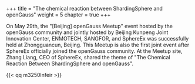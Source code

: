 +++
title = "The chemical reaction between ShardingSphere and openGauss"
weight = 5
chapter = true
+++

On May 29th, the "[Beijing] openGauss Meetup" event hosted by the openGauss community and jointly hosted by Beijing Kunpeng Joint Innovation Center, ENMOTECH, SANGFOR, and SphereEx was successfully held at Zhongguancun, Beijing. This Meetup is also the first joint event after SphereEx officially joined the openGauss community. At the Meetup site, Zhang Liang, CEO of SphereEx, shared the theme of "The Chemical Reaction Between ShardingSphere and openGauss".

{{< qq m3250lnfeir >}}